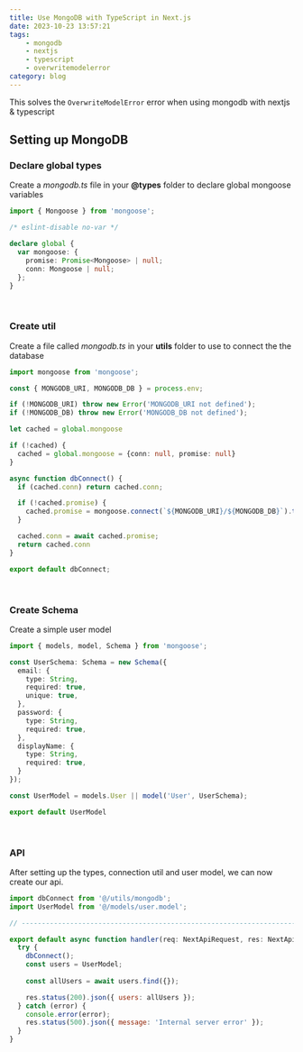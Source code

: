 ```yaml
---
title: Use MongoDB with TypeScript in Next.js
date: 2023-10-23 13:57:21
tags: 
    - mongodb
    - nextjs
    - typescript
    - overwritemodelerror
category: blog
---
```

This solves the `OverwriteModelError` error when using mongodb with nextjs & typescript

## Setting up MongoDB

### Declare global types
Create a *mongodb.ts* file in your **@types** folder to declare global mongoose variables
```typescript @\@types\mongodb.ts 
import { Mongoose } from 'mongoose';

/* eslint-disable no-var */

declare global {
  var mongoose: {
    promise: Promise<Mongoose> | null;
    conn: Mongoose | null;
  };
}
```

<br>

### Create util
Create a file called *mongodb.ts* in your **utils** folder to use to connect the the database
```typescript @\utils\mongodb.ts 
import mongoose from 'mongoose';

const { MONGODB_URI, MONGODB_DB } = process.env;

if (!MONGODB_URI) throw new Error('MONGODB_URI not defined');
if (!MONGODB_DB) throw new Error('MONGODB_DB not defined');

let cached = global.mongoose

if (!cached) {
  cached = global.mongoose = {conn: null, promise: null}
}

async function dbConnect() {
  if (cached.conn) return cached.conn;

  if (!cached.promise) {
    cached.promise = mongoose.connect(`${MONGODB_URI}/${MONGODB_DB}`).then(mongoose => mongoose)
  }

  cached.conn = await cached.promise;
  return cached.conn
}

export default dbConnect;
```

<br>

### Create Schema
Create a simple user model
```typescript @\models\user.model.ts 
import { models, model, Schema } from 'mongoose';

const UserSchema: Schema = new Schema({
  email: {
    type: String,
    required: true,
    unique: true,
  },
  password: {
    type: String,
    required: true,
  },
  displayName: {
    type: String,
    required: true,
  }
});

const UserModel = models.User || model('User', UserSchema);

export default UserModel
```

<br>

### API
After setting up the types, connection util and user model, we can now create our api.
```javascript @\pages\api\users.ts 
import dbConnect from '@/utils/mongodb';
import UserModel from '@/models/user.model';

// ----------------------------------------------------------------------

export default async function handler(req: NextApiRequest, res: NextApiResponse) {
  try {
    dbConnect();
    const users = UserModel;
    
    const allUsers = await users.find({});

    res.status(200).json({ users: allUsers });
  } catch (error) {
    console.error(error);
    res.status(500).json({ message: 'Internal server error' });
  }
}
```